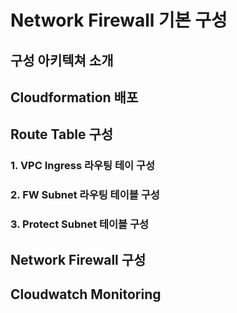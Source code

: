 # Network Firewall 기본 구성

## 구성  아키텍쳐 소개

## Cloudformation 배포

## Route Table 구성

### 1. VPC Ingress 라우팅 테이 구성

### 2. FW Subnet 라우팅 테이블 구성

### 3. Protect Subnet 테이블 구성



## Network Firewall 구성

## Cloudwatch Monitoring



